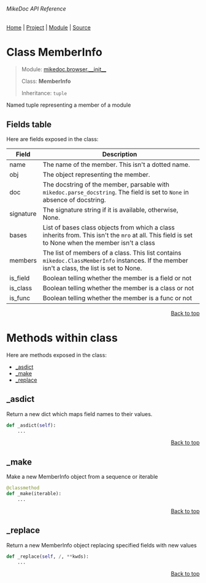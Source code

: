 ###### MikeDoc API Reference
[Home](/docs/api/README.md) | [Project](/README.md) | [Module](/docs/api/modules/mikedoc/browser/__init__/README.md) | [Source](/mikedoc/browser/__init__.py)

# Class MemberInfo
> Module: [mikedoc.browser.\_\_init\_\_](/docs/api/modules/mikedoc/browser/__init__/README.md)
>
> Class: **MemberInfo**
>
> Inheritance: `tuple`

Named tuple representing a member of a module

## Fields table
Here are fields exposed in the class:

| Field | Description |
| --- | --- |
| name | The name of the member. This isn't a dotted name. |
| obj | The object representing the member. |
| doc | The docstring of the member, parsable with `mikedoc.parse_docstring`. The field is set to `None` in absence of docstring. |
| signature | The signature string if it is available, otherwise, None. |
| bases | List of bases class objects from which a class inherits from. This isn't the `mro` at all. This field is set to None when the member isn't a class |
| members | The list of members of a class.  This list contains `mikedoc.ClassMemberInfo` instances. If the member isn't a class, the list is set to None. |
| is\_field | Boolean telling whether the member is a field or not |
| is\_class | Boolean telling whether the member is a class or not |
| is\_func | Boolean telling whether the member is a func or not |

<p align="right"><a href="#mikedoc-api-reference">Back to top</a></p>

# Methods within class
Here are methods exposed in the class:
- [\_asdict](#_asdict)
- [\_make](#_make)
- [\_replace](#_replace)

## \_asdict
Return a new dict which maps field names to their values.

```python
def _asdict(self):
    ...
```

<p align="right"><a href="#mikedoc-api-reference">Back to top</a></p>

## \_make
Make a new MemberInfo object from a sequence or iterable

```python
@classmethod
def _make(iterable):
    ...
```

<p align="right"><a href="#mikedoc-api-reference">Back to top</a></p>

## \_replace
Return a new MemberInfo object replacing specified fields with new values

```python
def _replace(self, /, **kwds):
    ...
```

<p align="right"><a href="#mikedoc-api-reference">Back to top</a></p>
